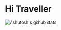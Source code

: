 # Hi Traveller

![Ashutosh's github stats](https://github-readme-stats.vercel.app/api?username=ashutosh1919&show_icons=true)

